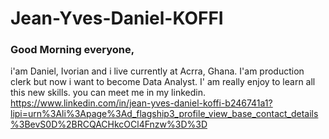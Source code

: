 # Jean-Yves-Daniel-KOFFI

### Good Morning everyone, 

i'am Daniel, Ivorian and i live currently at Acrra, Ghana. I'am production clerk but now i want to become Data Analyst. I' am really enjoy to learn all this new skills. you can meet me in my linkedin.
https://www.linkedin.com/in/jean-yves-daniel-koffi-b246741a1?lipi=urn%3Ali%3Apage%3Ad_flagship3_profile_view_base_contact_details%3BevS0D%2BRCQACHkcOCl4Fnzw%3D%3D
